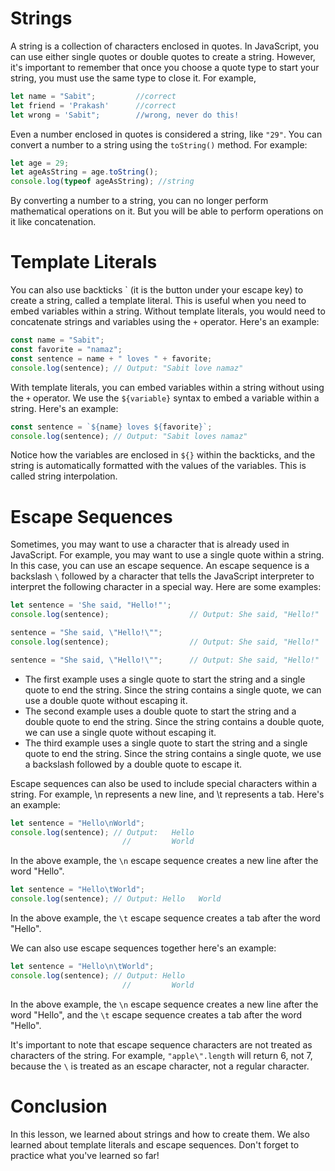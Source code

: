 # Strings
A string is a collection of characters enclosed in quotes. In JavaScript, you can use either single quotes or double quotes to create a string. However, it's important to remember that once you choose a quote type to start your string, you must use the same type to close it. For example, 
```js
let name = "Sabit";         //correct
let friend = 'Prakash'      //correct
let wrong = 'Sabit";        //wrong, never do this!
```

Even a number enclosed in quotes is considered a string, like `"29"`. You can convert a number to a string using the `toString()` method. For example:
```js
let age = 29;
let ageAsString = age.toString();
console.log(typeof ageAsString); //string
```
By converting a number to a string, you can no longer perform mathematical operations on it. But you will be able to perform operations on it like concatenation.

# Template Literals
You can also use backticks \` (it is the button under your escape key) to create a string, called a template literal. This is useful when you need to embed variables within a string. Without template literals, you would need to concatenate strings and variables using the `+` operator. Here's an example:
```js
const name = "Sabit";
const favorite = "namaz";
const sentence = name + " loves " + favorite;
console.log(sentence); // Output: "Sabit love namaz"
```
With template literals, you can embed variables within a string without using the `+` operator. We use the `${variable}` syntax to embed a variable within a string. Here's an example:
```js
const sentence = `${name} loves ${favorite}`;
console.log(sentence); // Output: "Sabit loves namaz"
```
Notice how the variables are enclosed in `${}` within the backticks, and the string is automatically formatted with the values of the variables. This is called string interpolation.

# Escape Sequences
Sometimes, you may want to use a character that is already used in JavaScript. For example, you may want to use a single quote within a string. In this case, you can use an escape sequence. An escape sequence is a backslash `\` followed by a character that tells the JavaScript interpreter to interpret the following character in a special way. Here are some examples:
```js
let sentence = 'She said, "Hello!"';
console.log(sentence);                  // Output: She said, "Hello!"

sentence = "She said, \"Hello!\"";
console.log(sentence);                  // Output: She said, "Hello!"

sentence = "She said, \"Hello!\"";      // Output: She said, "Hello!"
```
* The first example uses a single quote to start the string and a single quote to end the string. Since the string contains a single quote, we can use a double quote without escaping it. 
* The second example uses a double quote to start the string and a double quote to end the string. Since the string contains a double quote, we can use a single quote without escaping it. 
* The third example uses a single quote to start the string and a single quote to end the string. Since the string contains a single quote, we use a backslash followed by a double quote to escape it.

Escape sequences can also be used to include special characters within a string. For example, \n represents a new line, and \t represents a tab. Here's an example:
```js
let sentence = "Hello\nWorld";
console.log(sentence); // Output:   Hello
                         //         World
```
In the above example, the `\n` escape sequence creates a new line after the word "Hello".

```js
let sentence = "Hello\tWorld";
console.log(sentence); // Output: Hello   World
```
In the above example, the `\t` escape sequence creates a tab after the word "Hello".

We can also use escape sequences together here's an example:
```js
let sentence = "Hello\n\tWorld";
console.log(sentence); // Output: Hello
                         //         World
```
In the above example, the `\n` escape sequence creates a new line after the word "Hello", and the `\t` escape sequence creates a tab after the word "Hello".

It's important to note that escape sequence characters are not treated as characters of the string. For example, `"apple\".length` will return 6, not 7, because the `\` is treated as an escape character, not a regular character.

# Conclusion
In this lesson, we learned about strings and how to create them. We also learned about template literals and escape sequences. Don't forget to practice what you've learned so far!